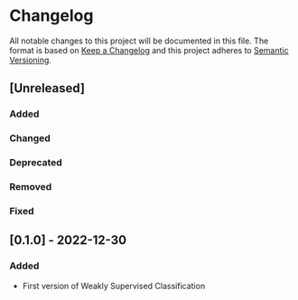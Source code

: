 # Changelog
All notable changes to this project will be documented in this file.
The format is based on [Keep a Changelog](http://keepachangelog.com/en/1.0.0/) and this project adheres to [Semantic Versioning](http://semver.org/spec/v2.0.0.html).


## [Unreleased]
### Added
### Changed
### Deprecated
### Removed
### Fixed

## [0.1.0] - 2022-12-30
### Added
- First version of Weakly Supervised Classification  